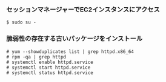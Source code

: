 ### セッションマネージャーでEC2インスタンスにアクセス
```
$ sudo su -
```

### 脆弱性の存在する古いパッケージをインストール
```
# yum --showduplicates list | grep httpd.x86_64
# rpm -qa | grep httpd
# systemctl enable httpd.service
# systemctl start httpd.service
# systemctl status httpd.service
```
